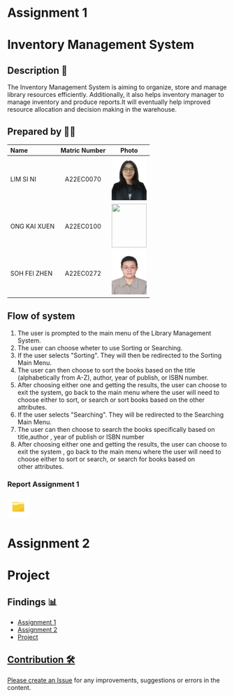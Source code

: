 # Assignment 1

# Inventory Management System


## Description 📝
The Inventory Management System is aiming to organize, store and manage library resources efficiently. Additionally, it also helps inventory manager to manage inventory and produce reports.It will eventually help improved resource allocation and decision making in the warehouse.


## Prepared by 🧑‍💻

| Name             | Matric Number | Photo                                                         |
| :---------------- | :-------------: | :------------------------------------------------------------: |
| LIM SI NI   | A22EC0070        | <a href="https://www.linkedin.com/in/si-ni-lim-059028257/" title="LIM SI NI LinkedIn"><img src="./Images/LIM SI NI.jpg" width=80px, height=100px>     |
| ONG KAI XUEN     | A22EC0100       | <a href="https://www.linkedin.com/in/kai-xuen-6521b2257/" title="ONG KEI XUEN LinkedIn"><img src="./Images/boy_4537038.png" width=80px, height=100px>     |
| SOH FEI ZHEN      | A22EC0272        | <a href="https://www.linkedin.com/in/fei-zhen-soh-b311a0257/" title="SOH FEI ZHEN LinkedIn"><img src="./Images/SOH FEI ZHEN.jpg" width=80px, height=100px>     |


## Flow of system
1. The user is prompted to the main menu of the Library Management System.
2. The user can choose wheter to use Sorting or Searching.
3. If the user selects "Sorting". They will then be redirected to the Sorting Main Menu.
4. The user can then choose to sort the books based on the title (alphabetically from A-Z), author, year of publish, or ISBN number.
5. After choosing either one and getting the results, the user can choose to exit the system, go back to the main menu where the user will need to choose either to sort, or search or sort books based on the other attributes.
6. If the user selects "Searching". They will be redirected to the Searching Main Menu.
7. The user can then choose to search the books specifically based on title,author , year of publish or ISBN number
8. After choosing either one and getting the results, the user can choose to exit the system , go back to the main menu where the user will need to choose either to sort or search, or search for books based on other attributes.

<h3>Report Assignment 1</h3>
<a href="Assignment 1/files"><img src="./Images/folder.jpg" width="50px" height="50px" ></a>



# Assignment 2

# Project


## Findings 📊

- <a href="Assignment 1" >Assignment 1 
- Assignment 2
- Project

## Contribution 🛠️
Please create an [Issue](https://github.com/jjn7702/SECJ2013-DSA/Submission/Sample/issues) for any improvements, suggestions or errors in the content.


